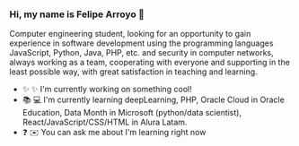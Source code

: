 ### Hi, my name is Felipe Arroyo 👋

<!--
**kmn04MX/kmn04MX** is a ✨ _special_ ✨ repository because its `README.md` (this file) appears on your GitHub profile.

Here are some ideas to get you started:

- 🔭 I’m currently working on ...
- 🌱 I’m currently learning ...
- 👯 I’m looking to collaborate on ...
- 🤔 I’m looking for help with ...
- 💬 Ask me about ...
- 📫 How to reach me: ...
- 😄 Pronouns: ...
- ⚡ Fun fact: ...
-->

Computer engineering student, looking for an opportunity to gain experience in software development using the programming languages ​​JavaScript, Python, Java, PHP, etc. and security in computer networks, always working as a team, cooperating with everyone and supporting in the least possible way, with great satisfaction in teaching and learning.

- :sparkles: :sparkles: I'm currently working on something cool!
- :books: :computer: I'm currently learning deepLearning, PHP, Oracle Cloud in Oracle Education, Data Month in Microsoft (python/data scientist), React/JavaScript/CSS/HTML in Alura Latam.
- :question: :envelope: You can ask me about I'm learning right now
